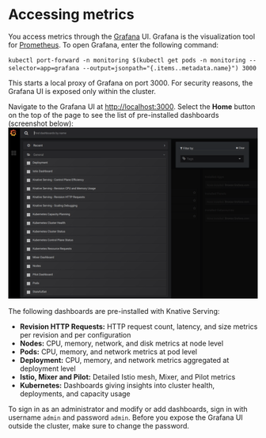 # Accessing metrics

You access metrics through the [Grafana](https://grafana.com/) UI. Grafana is the visualization tool 
for [Prometheus](https://prometheus.io/). To open Grafana, enter the following command:

```shell
kubectl port-forward -n monitoring $(kubectl get pods -n monitoring --selector=app=grafana --output=jsonpath="{.items..metadata.name}") 3000
```

This starts a local proxy of Grafana on port 3000. For security reasons, the Grafana UI is exposed only within
the cluster.

Navigate to the Grafana UI at [http://localhost:3000](http://localhost:3000). 
Select the **Home** button on the top of the page to see the list of pre-installed dashboards (screenshot below):
![Knative Dashboards](./images/grafana1.png)

The following dashboards are pre-installed with Knative Serving:

* **Revision HTTP Requests:** HTTP request count, latency, and size metrics per revision and per configuration
* **Nodes:** CPU, memory, network, and disk metrics at node level
* **Pods:** CPU, memory, and network metrics at pod level
* **Deployment:** CPU, memory, and network metrics aggregated at deployment level
* **Istio, Mixer and Pilot:** Detailed Istio mesh, Mixer, and Pilot metrics
* **Kubernetes:** Dashboards giving insights into cluster health, deployments, and capacity usage

To sign in as an administrator and modify or add dashboards, sign in with username `admin` and password `admin`.
Before you expose the Grafana UI outside the cluster, make sure to change the password.
